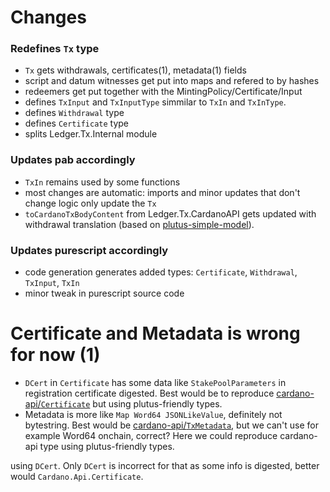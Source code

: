 
# Changes

### Redefines `Tx` type
 - `Tx` gets withdrawals, certificates(1), metadata(1) fields
 - script and datum witnesses get put into maps and refered to by hashes
 - redeemers get put together with the MintingPolicy/Certificate/Input
 - defines `TxInput` and `TxInputType` simmilar to `TxIn` and `TxInType`.
 - defines `Withdrawal` type
 - defines `Certificate` type
 - splits Ledger.Tx.Internal module

### Updates pab accordingly
 - `TxIn` remains used by some functions
 - most changes are automatic: imports and minor updates that don't change logic only update the `Tx`
 - `toCardanoTxBodyContent` from Ledger.Tx.CardanoAPI gets updated with withdrawal translation (based on [plutus-simple-model](https://github.com/mlabs-haskell/plutus-simple-model/blob/main/src/Plutus/Test/Model/Fork/CardanoAPI.hs)).

### Updates purescript accordingly
 - code generation generates added types: `Certificate`, `Withdrawal`, `TxInput`, `TxIn`
 - minor tweak in purescript source code


# Certificate and Metadata is wrong for now (1)
 - `DCert` in `Certificate` has some data like `StakePoolParameters` in registration certificate digested. Best would be to reproduce [cardano-api/`Certificate`](https://github.com/input-output-hk/cardano-node/blob/6a465b09b5dfd5fe281061b94f69faee1227800a/cardano-api/src/Cardano/Api/Certificate.hs#L80) but using plutus-friendly types.
 - Metadata is more like `Map Word64 JSONLikeValue`, definitely not bytestring. Best would be [cardano-api/`TxMetadata`](https://github.com/input-output-hk/cardano-node/blob/6a465b09b5dfd5fe281061b94f69faee1227800a/cardano-api/src/Cardano/Api/TxMetadata.hs#L83), but we can't use for example Word64 onchain, correct? Here we could reproduce cardano-api type using plutus-friendly types.



  using `DCert`. Only `DCert` is incorrect for that as some info is digested, better would `Cardano.Api.Certificate`.
